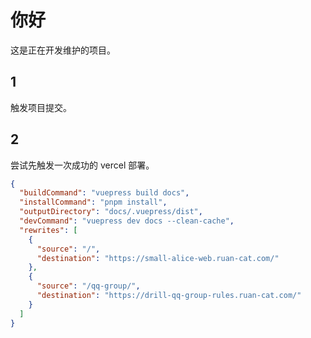 # 你好

这是正在开发维护的项目。

## 1

触发项目提交。

## 2

尝试先触发一次成功的 vercel 部署。

```json
{
  "buildCommand": "vuepress build docs",
  "installCommand": "pnpm install",
  "outputDirectory": "docs/.vuepress/dist",
  "devCommand": "vuepress dev docs --clean-cache",
  "rewrites": [
    {
      "source": "/",
      "destination": "https://small-alice-web.ruan-cat.com/"
    },
    {
      "source": "/qq-group/",
      "destination": "https://drill-qq-group-rules.ruan-cat.com/"
    }
  ]
}
```
